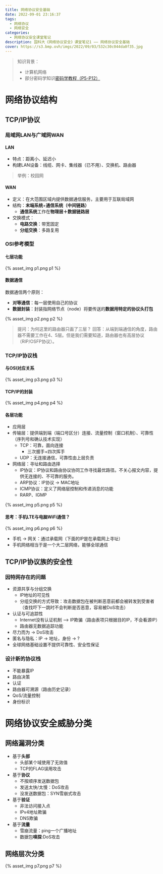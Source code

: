 ```yaml
---
title: 网络协议安全基础
date: 2022-09-01 23:16:37
tags: 
  - 网络协议
  - 网络安全
categories:
  - 网络协议安全课堂笔记
description: 国科大《网络协议安全》课堂笔记1 —— 网络协议安全基础
cover: https://s3.bmp.ovh/imgs/2022/09/03/532c30c044da0f35.jpg
---
```


> 知识背景：
> - 计算机网络
> - 部分密码学知识[密码学教程（P5-P12）](https://www.bilibili.com/video/BV1vq4y1R7Yt?is_story_h5=false&p=1&share_from=ugc&share_medium=android&share_plat=android&share_session_id=9e54e092-697a-4e52-b1db-99433ded35b8&share_source=WEIXIN&share_tag=s_i&timestamp=1660828486&unique_k=5oAWIQa)


# 网络协议结构
## TCP/IP协议
### 局域网LAN与广域网WAN
#### LAN
- 特点：距离小、延迟小
- 构建LAN设备：线缆、网卡、集线器（已不用）、交换机、路由器
> 举例：校园网

#### WAN
- 定义：在大范围区域内提供数据通信服务，主要用于互联局域网
- 结构：**末端系统**+**通信系统（中间链路）**
  - **通信系统**工作在**物理层＋数据链路层**
- 交换模式：
  - **电路交换**：带宽固定
  - **分组交换**：多路复用

### OSI参考模型
#### 七层功能
{% asset_img p1.png p1 %}
#### 数据通信
数据通信两个原则：
- **对等通信**：每一层使用自己的协议
- **数据封装**：封装指网络节点（node）将要传送的**数据用特定的协议头打包**

{% asset_img p2.png p2 %}
> 提问：为何这里的路由器只画了三层？
> 回答：从端到端通信的角度，路由器不需要工作在4、5层。但是我们需要知道，路由器也有高层协议（RIP/OSFP协议）。
### TCP/IP协议栈
#### 与OSI对应关系
{% asset_img p3.png p3 %}
#### TCP/IP的封装
{% asset_img p4.png p4 %}
#### 各层功能
- 应用层
- 传输层：提供端到端（端口号区分）连接、流量控制（窗口机制）、可靠性（序列号和确认技术实现）
  - TCP：可靠，面向连接
    - 三次握手+四次挥手
  - UDP：无连接通信，可靠性由上层负责
- 网络层：寻址和路由选择
  - IP协议：IP协议和路由协议协同工作寻找最优路径。不关心报文内容，提供无连接的、不可靠的服务。
  - ARP协议：IP协议 -> MAC地址
  - ICMP协议：定义了网络层控制和传递消息的功能
  - RARP、IGMP

{% asset_img p5.png p5 %}

#### 思考：手机LTE与电脑WiFi通信？
{% asset_img p6.png p6 %}
- 手机 -> 网关：通过承载网（下面的IP是在承载网上寻址）
- 手机网络相当于是一个大二层网络，能够全球通信
## TCP/IP协议族的安全性
### 因特网存在的问题
- 资源共享与分组交换
  - IP地址的可见性
  - 分组交换的方式导致：攻击数据包在被判断恶意前都会被转发到受害者（查找吓下一跳时不会判断是否恶意，容易被DoS攻击）
- 认证与可追踪性
  - Internet没有认证机制 —> IP欺骗（路由表项只根据目的IP，不会看源IP）
  - 路由器无数据追踪功能
- 尽力而为 -> DoS攻击
- 匿名与隐私：IP -> 地址，身份 -> ?
- 全球网络基础设置不提供可靠性、安全性保证

### 设计新的协议栈
- 不能暴露IP
- 路由决策
- 认证
- 路由器可溯源（路由历史记录）
- QoS/流量控制
- 身份标识

# 网络协议安全威胁分类
## 网络漏洞分类
- 基于**头部**
  - 头部某个域使用了无效值
  - TCP的FLAG误用攻击
- 基于**协议**
  - 不按顺序发送数据包
  - 发送太快/太慢：DoS攻击
  - 没发送数据包：SYN雪崩式攻击
- 基于**验证**
  - 非法访问接入点
  - IPv4地址欺骗
  - DNS欺骗
- 基于**流量**
  - 雪崩流量：ping一个广播地址
  - 数据包**嗅探**:DoS攻击

## 网络层次分类
{% asset_img p7.png p7 %}